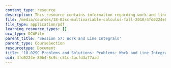 ```yaml
---
content_type: resource
description: This resource contains information regarding work and line integrals.
file: /media/courses/18-02sc-multivariable-calculus-fall-2010/4fd0224e89b48c9cc51c3acfd3a77aad_MIT18_02SC_pb_57_comb.pdf
file_type: application/pdf
learning_resource_types: []
ocw_type: OCWFile
parent_title: 'Session 57: Work and Line Integrals'
parent_type: CourseSection
resourcetype: Document
title: '18.02SC Problems and Solutions: Problems: Work and Line Integrals'
uid: 4fd0224e-89b4-8c9c-c51c-3acfd3a77aad
---
```

